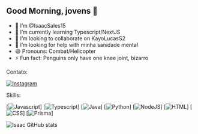 ## Good Morning, jovens 👋

- 🔭 I’m @IsaacSales15 
- 🌱 I’m currently learning Typescript/NextJS
- 💞️ I’m looking to collaborate on KayoLucasS2
- 🤔 I’m looking for help with minha sanidade mental
- 😄 Pronouns: Combat/Helicopter
- ⚡ Fun fact: Penguins only have one knee joint, bizarro

Contato:

[![Instagram](https://img.shields.io/badge/Instagram-E4405F?style=for-the-badge&logo=instagram&logoColor=white)](https://www.instagram.com/isaac_salless/)

Skills:

[![Javascript](https://img.shields.io/badge/JavaScript-F7DF1E?style=for-the-badge&logo=javascript&logoColor=black)] [![Typescript](https://img.shields.io/badge/TypeScript-007ACC?style=for-the-badge&logo=typescript&logoColor=white)] [![Java](https://img.shields.io/badge/Java-ED8B00?style=for-the-badge&logo=openjdk&logoColor=white)] [![Python](https://img.shields.io/badge/Python-14354C?style=for-the-badge&logo=python&logoColor=white)] [![NodeJS](https://img.shields.io/badge/Node.js-43853D?style=for-the-badge&logo=node.js&logoColor=white)] [![HTML](https://img.shields.io/badge/HTML-239120?style=for-the-badge&logo=html5&logoColor=white)] [![CSS](https://img.shields.io/badge/CSS-239120?&style=for-the-badge&logo=css3&logoColor=white)] [![Prisma](https://img.shields.io/badge/Prisma-3982CE?style=for-the-badge&logo=Prisma&logoColor=white)]


![Isaac GitHub stats](https://github-readme-stats.vercel.app/api?username=IsaacSales15&show_icons=true&theme=tokyonight)
